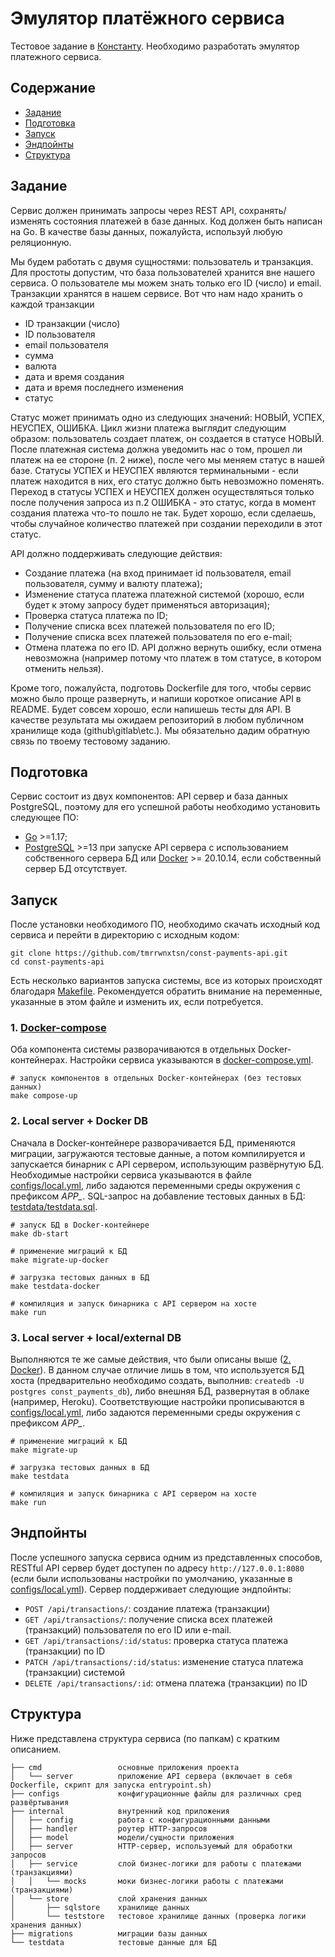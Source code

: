 # Эмулятор платёжного сервиса

Тестовое задание в [Константу](https://const.tech/). Необходимо разработать эмулятор платежного сервиса.

## Содержание

- [Задание](#Задание)
- [Подготовка](#Подготовка)
- [Запуск](#Запуск)
- [Эндпойнты](#Эндпойнты)
- [Структура](#Структура)

## Задание

Сервис должен принимать запросы через REST API, сохранять/изменять состояния платежей в базе данных. Код должен быть
написан на Go. В качестве базы данных, пожалуйста, используй любую реляционную.

Мы будем работать с двумя сущностями: пользователь и транзакция. Для простоты допустим, что база пользователей хранится
вне нашего сервиса. О пользователе мы можем знать только его ID (число) и email. Транзакции хранятся в нашем сервисе.
Вот что нам надо хранить о каждой транзакции

- ID транзакции (число)
- ID пользователя
- email пользователя
- сумма
- валюта
- дата и время создания
- дата и время последнего изменения
- статус

Статус может принимать одно из следующих значений: НОВЫЙ, УСПЕХ, НЕУСПЕХ, ОШИБКА. Цикл жизни платежа выглядит следующим
образом: пользователь создает платеж, он создается в статусе НОВЫЙ. После платежная система должна уведомить нас о том,
прошел ли платеж на ее стороне (п. 2 ниже), после чего мы меняем статус в нашей базе. Статусы УСПЕХ и НЕУСПЕХ являются
терминальными - если платеж находится в них, его статус должно быть невозможно поменять. Переход в статусы УСПЕХ и
НЕУСПЕХ должен осуществляться только после получения запроса из п.2 ОШИБКА - это статус, когда в момент создания платежа
что-то пошло не так. Будет хорошо, если сделаешь, чтобы случайное количество платежей при создании переходили в этот
статус.

API должно поддерживать следующие действия:

- Создание платежа (на вход принимает id пользователя, email пользователя, сумму и валюту платежа);
- Изменение статуса платежа платежной системой (хорошо, если будет к этому запросу будет применяться авторизация);
- Проверка статуса платежа по ID;
- Получение списка всех платежей пользователя по его ID;
- Получение списка всех платежей пользователя по его e-mail;
- Отмена платежа по его ID. API должно вернуть ошибку, если отмена невозможна (например потому что платеж в том статусе,
  в котором отменить нельзя).

Кроме того, пожалуйста, подготовь Dockerfile для того, чтобы сервис можно было проще развернуть, и напиши короткое
описание API в README. Будет совсем хорошо, если напишешь тесты для API. В качестве результата мы ожидаем репозиторий в
любом публичном хранилище кода (github\gitlab\etc.). Мы обязательно дадим обратную связь по твоему тестовому заданию.

## Подготовка

Сервис состоит из двух компонентов: API сервер и база данных PostgreSQL, поэтому для его успешной работы необходимо
установить следующее ПО:

- [Go](https://golang.org/doc/install) >=1.17;
- [PostgreSQL](https://www.postgresql.org/docs/current/tutorial-start.html) >=13 при запуске API сервера с
  использованием собственного сервера БД или [Docker](https://www.docker.com/get-started) >= 20.10.14, если собственный
  сервер БД отсутствует.

## Запуск

После установки необходимого ПО, необходимо скачать исходный код сервиса и перейти в директорию с исходным кодом:

```shell
git clone https://github.com/tmrrwnxtsn/const-payments-api.git
cd const-payments-api
```

Есть несколько вариантов запуска системы, все из которых происходят благодаря [Makefile](). Рекомендуется обратить
внимание на переменные, указанные в этом файле и изменить их, если потребуется.

### 1. [Docker-compose](https://docs.docker.com/compose/gettingstarted/)

Оба компонента системы разворачиваются в отдельных Docker-контейнерах. Настройки сервиса указываются в
[docker-compose.yml]().

```shell
# запуск компонентов в отдельных Docker-контейнерах (без тестовых данных)
make compose-up
```

### 2. Local server + Docker DB

Сначала в Docker-контейнере разворачивается БД, применяются миграции, загружаются тестовые данные, а потом компилируется
и запускается бинарник с API сервером, использующим развёрнутую БД. Необходимые настройки сервиса указываются в
файле [configs/local.yml](), либо задаются переменными среды окружения с префиксом *APP_*. SQL-запрос на добавление
тестовых данных в БД: [testdata/testdata.sql]().

```shell
# запуск БД в Docker-контейнере
make db-start

# применение миграций к БД
make migrate-up-docker

# загрузка тестовых данных в БД 
make testdata-docker

# компиляция и запуск бинарника с API сервером на хосте 
make run
```

### 3. Local server + local/external DB

Выполняются те же самые действия, что были описаны выше ([2. Docker]()). В данном случае отличие лишь в том, что
используется БД хоста (предварительно необходимо создать, выполнив: `createdb -U postgres const_payments_db`), либо
внешняя БД, развернутая в облаке (например, Heroku). Соответствующие настройки прописываются в [configs/local.yml](),
либо задаются переменными среды окружения с префиксом *APP_*.

```shell
# применение миграций к БД
make migrate-up

# загрузка тестовых данных в БД 
make testdata

# компиляция и запуск бинарника с API сервером на хосте 
make run
```

## Эндпойнты

После успешного запуска сервиса одним из представленных способов, RESTful API сервер будет доступен по
адресу `http://127.0.0.1:8080` (если были использованы настройки по умолчанию, указанные в [configs/local.yml]()).
Сервер поддерживает следующие эндпойнты:

* `POST /api/transactions/`: создание платежа (транзакции)
* `GET /api/transactions/`: получение списка всех платежей (транзакций) пользователя по его ID или e-mail.
* `GET /api/transactions/:id/status`: проверка статуса платежа (транзакции) по ID
* `PATCH /api/transactions/:id/status`: изменение статуса платежа (транзакции) системой
* `DELETE /api/transactions/:id`: отмена платежа (транзакции) по ID

## Структура

Ниже представлена структура сервиса (по папкам) с кратким описанием.

```
├── cmd                 основные приложения проекта
│   └── server          приложение API сервера (включает в себя Dockerfile, скрипт для запуска entrypoint.sh)
├── configs             конфигурационные файлы для различных сред развёртывания
├── internal            внутренний код приложения
│   ├── config          работа с конфигурационными данными
│   ├── handler         роутер HTTP-запросов
│   ├── model           модели/сущности приложения
│   ├── server          HTTP-сервер, используемый для обработки запросов
│   ├── service         слой бизнес-логики для работы с платежами (транзакциями)
│   │   └── mocks       моки бизнес-логики работы с платежами (транзакциями)
│   └── store           слой хранения данных
│       ├── sqlstore    хранилище данных
│       └── teststore   тестовое хранилище данных (проверка логики хранения данных)
├── migrations          миграции базы данных
└── testdata            тестовые данные для БД
```